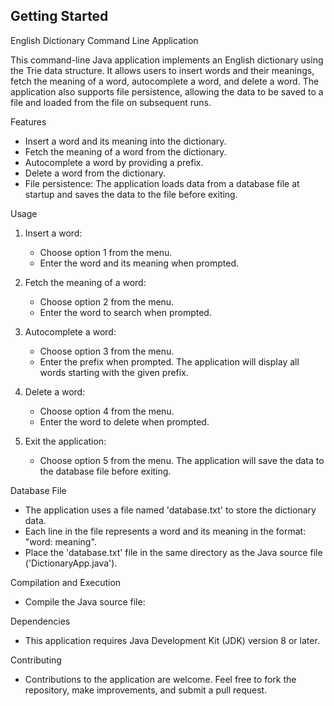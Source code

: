 ## Getting Started
English Dictionary Command Line Application

This command-line Java application implements an English dictionary using the Trie data structure. It allows users to insert words and their meanings, fetch the meaning of a word, autocomplete a word, and delete a word. The application also supports file persistence, allowing the data to be saved to a file and loaded from the file on subsequent runs.

Features
- Insert a word and its meaning into the dictionary.
- Fetch the meaning of a word from the dictionary.
- Autocomplete a word by providing a prefix.
- Delete a word from the dictionary.
- File persistence: The application loads data from a database file at startup and saves the data to the file before exiting.

Usage
1. Insert a word:
   - Choose option 1 from the menu.
   - Enter the word and its meaning when prompted.

2. Fetch the meaning of a word:
   - Choose option 2 from the menu.
   - Enter the word to search when prompted.

3. Autocomplete a word:
   - Choose option 3 from the menu.
   - Enter the prefix when prompted. The application will display all words starting with the given prefix.

4. Delete a word:
   - Choose option 4 from the menu.
   - Enter the word to delete when prompted.

5. Exit the application:
   - Choose option 5 from the menu. The application will save the data to the database file before exiting.

Database File
- The application uses a file named 'database.txt' to store the dictionary data.
- Each line in the file represents a word and its meaning in the format: "word: meaning".
- Place the 'database.txt' file in the same directory as the Java source file ('DictionaryApp.java').

Compilation and Execution
- Compile the Java source file:


Dependencies
- This application requires Java Development Kit (JDK) version 8 or later.

Contributing
- Contributions to the application are welcome. Feel free to fork the repository, make improvements, and submit a pull request.
